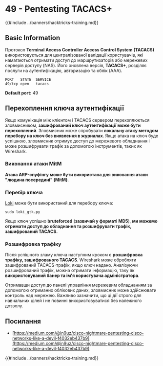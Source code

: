 # 49 - Pentesting TACACS+

{{#include ../banners/hacktricks-training.md}}

## Basic Information

Протокол **Terminal Access Controller Access Control System (TACACS)** використовується для централізованої валідації користувачів, які намагаються отримати доступ до маршрутизаторів або мережевих серверів доступу (NAS). Його оновлена версія, **TACACS+**, розділяє послуги на аутентифікацію, авторизацію та облік (AAA).
```
PORT   STATE  SERVICE
49/tcp open   tacacs
```
**Default port:** 49

## Перехоплення ключа аутентифікації

Якщо комунікація між клієнтом і TACACS сервером перехоплюється зловмисником, **зашифрований ключ аутентифікації може бути перехоплений**. Зловмисник може спробувати **локальну атаку методом перебору на ключ без виявлення в журналах**. Якщо атака на ключ буде успішною, зловмисник отримує доступ до мережевого обладнання і може розшифрувати трафік за допомогою інструментів, таких як Wireshark.

### Виконання атаки MitM

**Атака ARP-спуфінгу може бути використана для виконання атаки "людина посередині" (MitM)**.

### Перебір ключа

[Loki](https://c0decafe.de/svn/codename_loki/trunk/) може бути використаний для перебору ключа:
```
sudo loki_gtk.py
```
Якщо ключ успішно **bruteforced** (**зазвичай у форматі MD5**), **ми можемо отримати доступ до обладнання та розшифрувати трафік, зашифрований TACACS.**

### Розшифровка трафіку

Після успішного зламу ключа наступним кроком є **розшифровка трафіку, зашифрованого TACACS**. Wireshark може обробляти зашифрований TACACS-трафік, якщо ключ надано. Аналізуючи розшифрований трафік, можна отримати інформацію, таку як **використовуваний банер та ім'я користувача адміністратора**.

Отримавши доступ до панелі управління мережевим обладнанням за допомогою отриманих облікових даних, зловмисник може здійснювати контроль над мережею. Важливо зазначити, що ці дії строго для навчальних цілей і не повинні використовуватися без належного дозволу.

## Посилання

- [https://medium.com/@in9uz/cisco-nightmare-pentesting-cisco-networks-like-a-devil-f4032eb437b9](https://medium.com/@in9uz/cisco-nightmare-pentesting-cisco-networks-like-a-devil-f4032eb437b9)

{{#include ../banners/hacktricks-training.md}}
